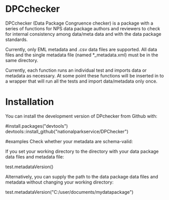 # DPCchecker
DPCchecker (Data Package Congruence checker) is a package with a series of functions for NPS data package authors and reviewers to check for internal consistency among data/meta data and with the data package standards.


Currently, only EML metadata and .csv data files are supported. All data files and the single metadata file (named *_metadata.xml) must be in the same directory.

Currently, each function runs an individual test and imports data or metadata as necessary. At some point these functions will be inserted in to a wrapper that will run all the tests and import data/metadata only once.

# Installation
You can install the development version of DPchecker from Github with:

#install.packages("devtools")
devtools::install_github("nationalparkservice/DPChecker")

#examples
Check whether your metadata are schema-valid:

If you set your working directory to the directory with your data package data files and metadata file:

test.metadataVersion()

Alternatively, you can supply the path to the data package data files and metadata without changing your working directory:

test.metadataVersion("C:/user/documents/mydatapackage")
